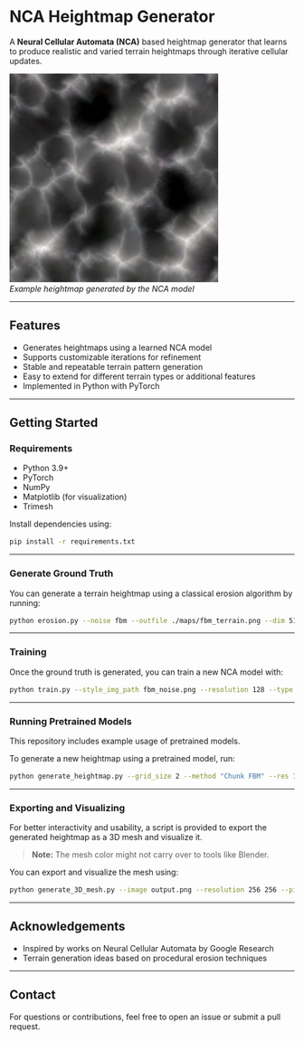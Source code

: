 
# NCA Heightmap Generator

A **Neural Cellular Automata (NCA)** based heightmap generator that learns to produce realistic and varied terrain heightmaps through iterative cellular updates.

![example-output](output.png)  
*Example heightmap generated by the NCA model*

---

## Features

- Generates heightmaps using a learned NCA model
- Supports customizable iterations for refinement
- Stable and repeatable terrain pattern generation
- Easy to extend for different terrain types or additional features
- Implemented in Python with PyTorch

---

## Getting Started

### Requirements

- Python 3.9+
- PyTorch
- NumPy
- Matplotlib (for visualization)
- Trimesh

Install dependencies using:

```bash
pip install -r requirements.txt
```

---

### Generate Ground Truth

You can generate a terrain heightmap using a classical erosion algorithm by running:

```bash
python erosion.py --noise fbm --outfile ./maps/fbm_terrain.png --dim 512
```

---

### Training

Once the ground truth is generated, you can train a new NCA model with:

```bash
python train.py --style_img_path fbm_noise.png --resolution 128 --type NCA --lr 0.001 --epochs 2000 --use_chunks --save_path ./my_ca_model.pt
```

---

### Running Pretrained Models

This repository includes example usage of pretrained models.

To generate a new heightmap using a pretrained model, run:

```bash
python generate_heightmap.py --grid_size 2 --method "Chunk FBM" --res 128 --num_steps 20 --steps 5 --seed_size 32
```

---

### Exporting and Visualizing

For better interactivity and usability, a script is provided to export the generated heightmap as a 3D mesh and visualize it.

> **Note:** The mesh color might not carry over to tools like Blender.

You can export and visualize the mesh using:

```bash
python generate_3D_mesh.py --image output.png --resolution 256 256 --pixel_scale 40.0 --height_scale 10.0 --output mesh.obj --visualize
```

---

## Acknowledgements

- Inspired by works on Neural Cellular Automata by Google Research
- Terrain generation ideas based on procedural erosion techniques

---

## Contact

For questions or contributions, feel free to open an issue or submit a pull request.
